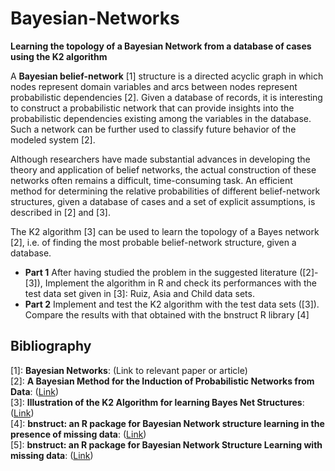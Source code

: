 # Bayesian-Networks
**Learning the topology of a Bayesian Network from a database of cases using the K2 algorithm**

A **Bayesian belief-network** [1] structure is a directed acyclic graph in which nodes represent domain variables and arcs between nodes represent probabilistic dependencies [2]. Given a database of records, it is interesting to construct a probabilistic network that can provide insights into the probabilistic dependencies existing among the variables in the database. Such a network can be further used to classify future behavior of the modeled system [2]. 

Although researchers have made substantial advances in developing the theory and application of belief networks, the actual construction of these networks often remains a difficult, time-consuming task. An efficient method for determining the relative probabilities of different belief-network structures, given a database of cases and a set of explicit assumptions, is described in [2] and [3].

The K2 algorithm [3] can be used to learn the topology of a Bayes network [2], i.e. of finding the most probable belief-network structure, given a database.
- **Part 1** After having studied the problem in the suggested literature ([2]-[3]), Implement the algorithm in R and check its performances with the test data set given in [3]: Ruiz, Asia and Child data sets.
- **Part 2** Implement and test the K2 algorithm with the test data sets ([3]). Compare the results with that obtained with the bnstruct R library [4]

## Bibliography
[1]: **Bayesian Networks**: (Link to relevant paper or article) <br>
[2]: **A Bayesian Method for the Induction of Probabilistic Networks from Data**: ([Link](https://link.springer.com/article/10.1007/BF00994110#Bib1)) <br>
[3]: **Illustration of the K2 Algorithm for learning Bayes Net Structures**: ([Link](https://web.cs.wpi.edu/~cs539/s05/Projects/k2_algorithm.pdf)) <br>
[4]: **bnstruct: an R package for Bayesian Network structure learning in the presence of missing data**: ([Link](https://academic.oup.com/bioinformatics/article/33/8/1250/2730229)) <br>
[5]: **bnstruct: an R package for Bayesian Network Structure Learning with missing data**: ([Link](https://cran.r-project.org/web/packages/bnstruct/vignettes/bnstruct.pdf)) <br>
